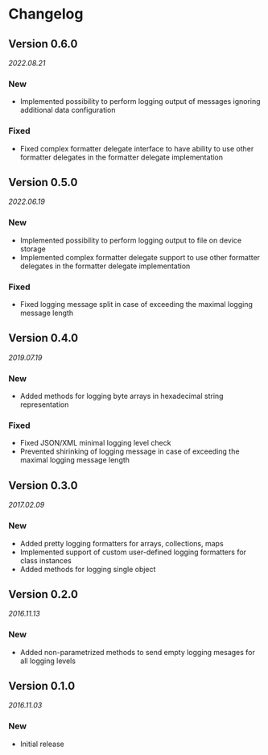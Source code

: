 # Changelog

## Version 0.6.0
_2022.08.21_
### New
* Implemented possibility to perform logging output of messages ignoring additional data configuration
### Fixed
* Fixed complex formatter delegate interface to have ability to use other formatter delegates in the formatter delegate implementation

## Version 0.5.0
_2022.06.19_
### New
* Implemented possibility to perform logging output to file on device storage
* Implemented complex formatter delegate support to use other formatter delegates in the formatter delegate implementation
### Fixed
* Fixed logging message split in case of exceeding the maximal logging message length

## Version 0.4.0
_2019.07.19_
### New
* Added methods for logging byte arrays in hexadecimal string representation
### Fixed
* Fixed JSON/XML minimal logging level check
* Prevented shirinking of logging message in case of exceeding the maximal logging message length

## Version 0.3.0
_2017.02.09_
### New
* Added pretty logging formatters for arrays, collections, maps
* Implemented support of custom user-defined logging formatters for class instances
* Added methods for logging single object

## Version 0.2.0
_2016.11.13_
### New
* Added non-parametrized methods to send empty logging mesages for all logging levels

## Version 0.1.0
_2016.11.03_
### New
* Initial release